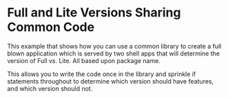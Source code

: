 # Full and Lite Versions Sharing Common Code
This example that shows how you can use a common library to create a full blown application which is served by two shell apps that will determine the version of Full vs. Lite. All based upon package name.

This allows you to write the code once in the library and sprinkle if statements throughout to determine which version should have features, and which version should not. 